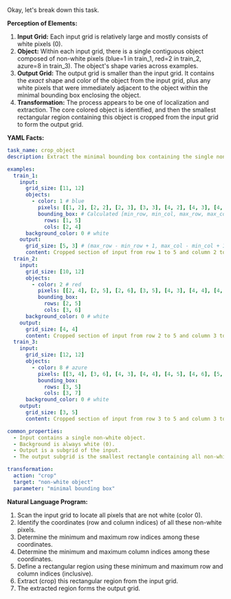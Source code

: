 Okay, let's break down this task.

**Perception of Elements:**

1.  **Input Grid:** Each input grid is relatively large and mostly consists of white pixels (0).
2.  **Object:** Within each input grid, there is a single contiguous object composed of non-white pixels (blue=1 in train\_1, red=2 in train\_2, azure=8 in train\_3). The object's shape varies across examples.
3.  **Output Grid:** The output grid is smaller than the input grid. It contains the *exact* shape and color of the object from the input grid, plus any white pixels that were immediately adjacent to the object within the minimal bounding box enclosing the object.
4.  **Transformation:** The process appears to be one of localization and extraction. The core colored object is identified, and then the smallest rectangular region containing this object is cropped from the input grid to form the output grid.

**YAML Facts:**


```yaml
task_name: crop_object
description: Extract the minimal bounding box containing the single non-white object from the input grid.

examples:
  train_1:
    input:
      grid_size: [11, 12]
      objects:
        - color: 1 # blue
          pixels: [[1, 2], [2, 2], [2, 3], [3, 3], [4, 2], [4, 3], [4, 4], [5, 4]]
          bounding_box: # Calculated [min_row, min_col, max_row, max_col]
            rows: [1, 5]
            cols: [2, 4]
      background_color: 0 # white
    output:
      grid_size: [5, 3] # (max_row - min_row + 1, max_col - min_col + 1)
      content: Cropped section of input from row 1 to 5 and column 2 to 4.
  train_2:
    input:
      grid_size: [10, 12]
      objects:
        - color: 2 # red
          pixels: [[2, 4], [2, 5], [2, 6], [3, 5], [4, 3], [4, 4], [4, 5], [5, 3], [5, 5]]
          bounding_box:
            rows: [2, 5]
            cols: [3, 6]
      background_color: 0 # white
    output:
      grid_size: [4, 4]
      content: Cropped section of input from row 2 to 5 and column 3 to 6.
  train_3:
    input:
      grid_size: [12, 12]
      objects:
        - color: 8 # azure
          pixels: [[3, 4], [3, 6], [4, 3], [4, 4], [4, 5], [4, 6], [5, 6], [5, 7]]
          bounding_box:
            rows: [3, 5]
            cols: [3, 7]
      background_color: 0 # white
    output:
      grid_size: [3, 5]
      content: Cropped section of input from row 3 to 5 and column 3 to 7.

common_properties:
  - Input contains a single non-white object.
  - Background is always white (0).
  - Output is a subgrid of the input.
  - The output subgrid is the smallest rectangle containing all non-white pixels.

transformation:
  action: "crop"
  target: "non-white object"
  parameter: "minimal bounding box"
```


**Natural Language Program:**

1.  Scan the input grid to locate all pixels that are not white (color 0).
2.  Identify the coordinates (row and column indices) of all these non-white pixels.
3.  Determine the minimum and maximum row indices among these coordinates.
4.  Determine the minimum and maximum column indices among these coordinates.
5.  Define a rectangular region using these minimum and maximum row and column indices (inclusive).
6.  Extract (crop) this rectangular region from the input grid.
7.  The extracted region forms the output grid.